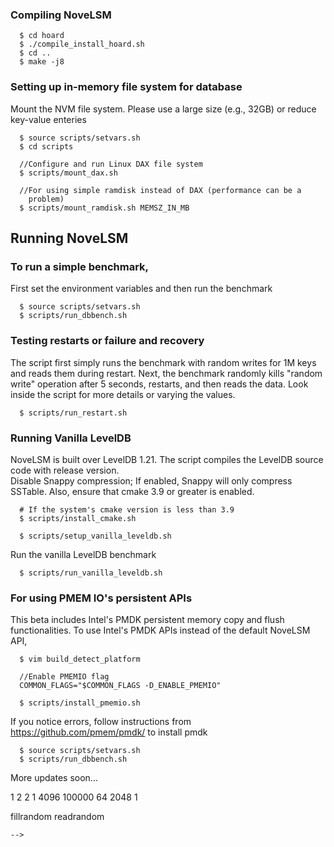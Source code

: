 ### Compiling NoveLSM
```
  $ cd hoard
  $ ./compile_install_hoard.sh
  $ cd ..
  $ make -j8
```

### Setting up in-memory file system for database
Mount the NVM file system. Please use a large size (e.g., 32GB)
or reduce key-value enteries
```
  $ source scripts/setvars.sh
  $ cd scripts

  //Configure and run Linux DAX file system
  $ scripts/mount_dax.sh

  //For using simple ramdisk instead of DAX (performance can be a 
    problem)
  $ scripts/mount_ramdisk.sh MEMSZ_IN_MB
```

## Running NoveLSM

### To run a simple benchmark, 
First set the environment variables and then run the benchmark
```
  $ source scripts/setvars.sh
  $ scripts/run_dbbench.sh
```

### Testing restarts or failure and recovery

The script first simply runs the benchmark with random writes for 1M keys and 
reads them during restart. Next, the benchmark randomly kills "random write" operation 
after 5 seconds, restarts, and then reads the data. Look inside the script for 
more details or varying the values.

```
  $ scripts/run_restart.sh
```

### Running Vanilla LevelDB

NoveLSM is built over LevelDB 1.21. The script compiles the LevelDB source code 
with release version.</br> 
Disable Snappy compression; If enabled, Snappy will only compress SSTable.
Also, ensure that cmake 3.9 or greater is enabled.</br>
```
  # If the system's cmake version is less than 3.9
  $ scripts/install_cmake.sh

  $ scripts/setup_vanilla_leveldb.sh
```
Run the vanilla LevelDB benchmark
```
  $ scripts/run_vanilla_leveldb.sh
```

### For using PMEM IO's persistent APIs

This beta includes Intel's PMDK persistent memory copy and flush
functionalities. To use Intel's PMDK APIs instead of the default NoveLSM API,

```
  $ vim build_detect_platform 
 
  //Enable PMEMIO flag
  COMMON_FLAGS="$COMMON_FLAGS -D_ENABLE_PMEMIO"   

  $ scripts/install_pmemio.sh
```
If you notice errors, follow instructions from https://github.com/pmem/pmdk/
to install pmdk

```
  $ source scripts/setvars.sh
  $ scripts/run_dbbench.sh
```

More updates soon...

<!---
### To run experiments, varying parameters

Set the enivornmental variables and run the benchmark script
```
  $ source scripts/setvars.sh
  $ python scripts/benchmark.py
```

The benchmark reads the configuration from "input.xml" which 
specifies different experimental configuration and parameters
For example, consider the test that varies the value size of the 
key-value pair. The XML configuration below describes the XML tags.

```
<value-size-main enable='1'> <!-- experiemnt to vary the value size for the dbbench-->
  <seed-count>1</seed-count>  <!-- factor to increment value size in bytes -->
  <num-tests>2</num-tests> <!-- number of tests to run -->
  <memory-levels>2</memory-levels> <!-- NoveLSM uses memtable levels, always set to 2-->
  <thread-count>1</thread-count>  <!-- Number of DBbench's client threads -->
  <value-size>4096</value-size> <!-- Default value size -->
  <num-elements>100000</num-elements> <!-- #. of elements; decremented by seed-count -->
  <DRAM-mem>64</DRAM-mem> <!-- DRAM memtable size in MBs-->
  <NVM-mem>2048</NVM-mem> <!-- NVM memtable size in MBs; atleast 2x larger than DRAM -->
  <num-readthreads>1</num-readthreads> <!-- Read parallelism threads (use 0 or 1 for now) -->
</value-size-main>


<benchmarks> <!-- tags specify type of DBbench's benchmark -->
  <test>fillrandom</test>
  <test>readrandom</test>
</benchmarks>
```
-->

